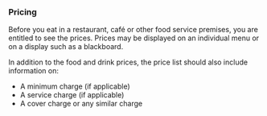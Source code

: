 ###  Pricing

Before you eat in a restaurant, café or other food service premises, you are
entitled to see the prices. Prices may be displayed on an individual menu or
on a display such as a blackboard.

In addition to the food and drink prices, the price list should also include
information on:

  * A minimum charge (if applicable) 
  * A service charge (if applicable) 
  * A cover charge or any similar charge 

